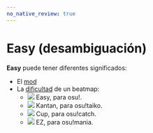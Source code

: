```yaml
---
no_native_review: true
---
```


# Easy (desambiguación)

**Easy** puede tener diferentes significados:

- El [mod](/wiki/Game_modifier/Easy)
- La [dificultad](/wiki/Beatmap/Difficulty) de un beatmap:
  - ![](/wiki/shared/diff/easy-o.png) Easy, para osu!.
  - ![](/wiki/shared/diff/easy-t.png) Kantan, para osu!taiko.
  - ![](/wiki/shared/diff/easy-c.png) Cup, para osu!catch.
  - ![](/wiki/shared/diff/easy-m.png) EZ, para osu!mania.
